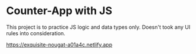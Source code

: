 # Counter-App with JS
This project is to practice JS logic and data types only. Doesn't took any UI rules into consideration. 

https://exquisite-nougat-a01a4c.netlify.app

